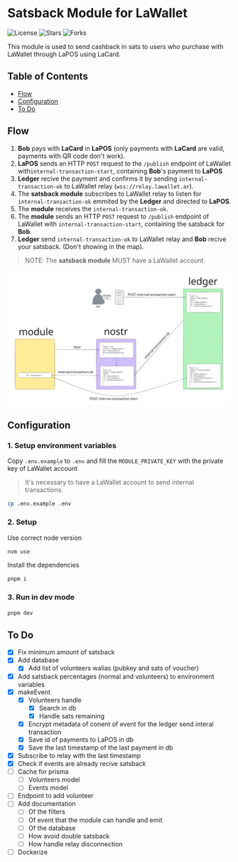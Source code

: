 # Satsback Module for LaWallet

<!-- ![Latest Release](https://badgen.net/github/release/lawalletio/satsback/stable/?color=blue&icon=bitcoin-lightning) -->

![License](https://badgen.net/github/license/lawalletio/satsback/?color=cyan)
![Stars](https://badgen.net/github/stars/lawalletio/satsback/?color=yellow)
![Forks](https://badgen.net/github/forks/lawalletio/satsback/?color=grey)

This module is used to send cashback in sats to users who purchase with LaWallet through LaPOS using LaCard.

## Table of Contents

-   [Flow](#flow)
-   [Configuration](#configuration)
-   [To Do](#to-do)

## Flow

1. **Bob** pays with **LaCard** in **LaPOS** (only payments with **LaCard** are valid, payments with QR code don't work).
2. **LaPOS** sends an HTTP `POST` request to the `/publish` endpoint of LaWallet with`internal-transaction-start`, containing **Bob**'s payment to **LaPOS**
3. **Ledger** recive the payment and confirms it by sending `internal-transaction-ok` to LaWallet relay (`wss://relay.lawallet.ar`).
4. The **satsback module** subscribes to LaWallet relay to listen for `internal-transaction-ok` emmited by the **Ledger** and directed to **LaPOS**.
5. The **module** receives the `internal-transaction-ok`.
6. The **module** sends an HTTP `POST` request to `/publish` endpoint of LaWallet with `internal-transaction-start`, containing the satsback for **Bob**.
7. **Ledger** send `internal-transaction-ok` to LaWallet relay and **Bob** recive your satsback. (Don't showing in the map).

> NOTE: The **satsback module** MUST have a LaWallet account.

<img
    src="./public/satsback-map.svg"
    alt="satsback flow"
/>

## Configuration

### 1. Setup environment variables

Copy `.env.example` to `.env` and fill the `MODULE_PRIVATE_KEY` with the private key of LaWallet account

> It's necessary to have a LaWallet account to send internal transactions.

```bash
cp .env.example .env
```

### 2. Setup

Use correct node version

```bash
nvm use
```

Install the dependencies

```bash
pnpm i
```

### 3. Run in dev mode

```bash
pnpm dev
```

## To Do

-   [x] Fix minimum amount of satsback
-   [x] Add database
    -   [x] Add list of volunteers walias (pubkey and sats of voucher)
-   [x] Add satsback percentages (normal and volunteers) to environment variables
-   [x] makeEvent
    -   [x] Volunteers handle
        -   [x] Search in db
        -   [x] Handle sats remaining
    -   [x] Encrypt metadata of conent of event for the ledger send interal transaction
    -   [x] Save id of payments to LaPOS in db
    -   [x] Save the last timestamp of the last payment in db
-   [x] Subscribe to relay with the last timestamp
-   [x] Check if events are already recive satsback
-   [ ] Cache for prisma
    -   [ ] Volunteers model
    -   [ ] Events model
-   [ ] Endpoint to add volunteer
-   [ ] Add documentation
    -   [ ] Of the filters
    -   [ ] Of event that the module can handle and emit
    -   [ ] Of the database
    -   [ ] How avoid double satsback
    -   [ ] How handle relay disconnection
-   [ ] Dockerize
